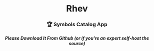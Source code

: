 <div align="center">

# Rhev
### 🏆 Symbols Catalog App
##### Please Download It From Github (or if you're an expert self-host the source)
</div>
